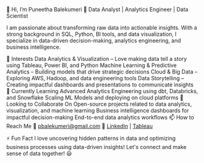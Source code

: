 👋 Hi, I’m Puneetha Balekumeri
🚀 Data Analyst | Analytics Engineer | Data Scientist

I am passionate about transforming raw data into actionable insights. With a strong background in SQL, Python, BI tools, and data visualization, I specialize in data-driven decision-making, analytics engineering, and business intelligence.

👀 Interests
Data Analytics & Visualization – Love making data tell a story using Tableau, Power BI, and Python
Machine Learning & Predictive Analytics – Building models that drive strategic decisions
Cloud & Big Data – Exploring AWS, Hadoop, and data engineering tools
Data Storytelling – Creating impactful dashboards and presentations to communicate insights
🌱 Currently Learning
Advanced Analytics Engineering using dbt, Databricks, and Snowflake
Scaling ML Models and deploying on cloud platforms
💞️ Looking to Collaborate On
Open-source projects related to data analytics, visualization, and machine learning
Business intelligence dashboards for impactful decision-making
End-to-end data analytics workflows
📫 How to Reach Me
📧 pbalekumeri@gmail.com
🔗 [LinkedIn](https://www.linkedin.com/in/puneetha-b) | [Tableau](https://public.tableau.com/app/profile/puneetha)

⚡ Fun Fact
I love uncovering hidden patterns in data and optimizing business processes using data-driven insights! Let's connect and make sense of data together! 😃
